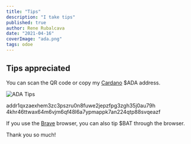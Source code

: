 ```yaml
---
title: "Tips"
description: "I take tips"
published: true
author: Rene Rubalcava
date: "2021-04-16"
coverImage: "ada.png"
tags: odoe
---
```


## Tips appreciated

You can scan the QR code or copy my [Cardano](https://cardano.org/) $ADA address.

![ADA Tips](images/ada.png)

addr1qxzaexhem3zc3pszru0n8fuwe2jepzfpg3zgh35j0au79h\
4khr46ttwax64m6vjm6qf48l6a7ypmappk7an224qtp88svqeazf

If you use the [Brave](https://brave.com/) browser, you can also tip $BAT through the browser.

Thank you so much!
